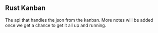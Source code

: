 ## Rust Kanban

The api that handles the json from the kanban.
More notes will be added once we get a chance to get it all up and running.